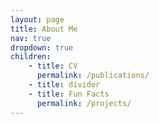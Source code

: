 ```yaml
---
layout: page
title: About Me
nav: true
dropdown: true
children: 
    - title: CV
      permalink: /publications/
    - title: divider
    - title: Fun Facts
      permalink: /projects/
---
```

